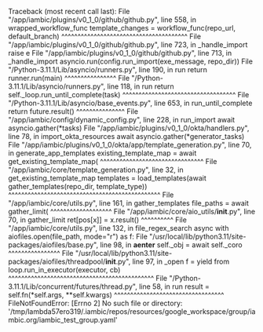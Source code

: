 Traceback (most recent call last):
  File "/app/iambic/plugins/v0_1_0/github/github.py", line 558, in wrapped_workflow_func
    template_changes = workflow_func(repo_url, default_branch)
                       ^^^^^^^^^^^^^^^^^^^^^^^^^^^^^^^^^^^^^^^
  File "/app/iambic/plugins/v0_1_0/github/github.py", line 723, in _handle_import
    raise e
  File "/app/iambic/plugins/v0_1_0/github/github.py", line 713, in _handle_import
    asyncio.run(config.run_import(exe_message, repo_dir))
  File "/Python-3.11.1/Lib/asyncio/runners.py", line 190, in run
    return runner.run(main)
           ^^^^^^^^^^^^^^^^
  File "/Python-3.11.1/Lib/asyncio/runners.py", line 118, in run
    return self._loop.run_until_complete(task)
           ^^^^^^^^^^^^^^^^^^^^^^^^^^^^^^^^^^^
  File "/Python-3.11.1/Lib/asyncio/base_events.py", line 653, in run_until_complete
    return future.result()
           ^^^^^^^^^^^^^^^
  File "/app/iambic/config/dynamic_config.py", line 228, in run_import
    await asyncio.gather(*tasks)
  File "/app/iambic/plugins/v0_1_0/okta/handlers.py", line 78, in import_okta_resources
    await asyncio.gather(*generator_tasks)
  File "/app/iambic/plugins/v0_1_0/okta/app/template_generation.py", line 70, in generate_app_templates
    existing_template_map = await get_existing_template_map(
                            ^^^^^^^^^^^^^^^^^^^^^^^^^^^^^^^^
  File "/app/iambic/core/template_generation.py", line 32, in get_existing_template_map
    templates = load_templates(await gather_templates(repo_dir, template_type))
                               ^^^^^^^^^^^^^^^^^^^^^^^^^^^^^^^^^^^^^^^^^^^^^^^
  File "/app/iambic/core/utils.py", line 161, in gather_templates
    file_paths = await gather_limit(
                 ^^^^^^^^^^^^^^^^^^^
  File "/app/iambic/core/aio_utils/__init__.py", line 70, in gather_limit
    ret[pos[x]] = x.result()
                  ^^^^^^^^^^
  File "/app/iambic/core/utils.py", line 132, in file_regex_search
    async with aiofiles.open(file_path, mode="r") as f:
  File "/usr/local/lib/python3.11/site-packages/aiofiles/base.py", line 98, in __aenter__
    self._obj = await self._coro
                ^^^^^^^^^^^^^^^^
  File "/usr/local/lib/python3.11/site-packages/aiofiles/threadpool/__init__.py", line 97, in _open
    f = yield from loop.run_in_executor(executor, cb)
        ^^^^^^^^^^^^^^^^^^^^^^^^^^^^^^^^^^^^^^^^^^^^^
  File "/Python-3.11.1/Lib/concurrent/futures/thread.py", line 58, in run
    result = self.fn(*self.args, **self.kwargs)
             ^^^^^^^^^^^^^^^^^^^^^^^^^^^^^^^^^^
FileNotFoundError: [Errno 2] No such file or directory: '/tmp/lambda57ero319/.iambic/repos/resources/google_workspace/group/iambic.org/iambic_test_group.yaml'
